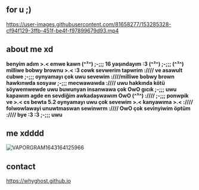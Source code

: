 ## for u ;)

https://user-images.githubusercontent.com/81658277/153285328-cf94f129-3ffb-451f-be4f-f97899679d93.mp4

## about me xd

**benyim adım >.< emwe kawn (^³^) ;-;;; 16 yaşındayım :3 (^³^) ;-;;; (^³^) milliwe bobwy brownu >.< :3 cowk sevwerim tapwrim ://// ve asawult cubwe ;-;;; oynyamayı çok uwu sevewim :////milliwe bobwy brown hawkınwda sosyaw ;-;;; mecwawawda ://// uwu hakkında kötü söywemwewde uwu buwunyan insanwawa çok OwO gıcık ;-;;; uwu kapawım agde en sevdiğim awkadaşwawım OwO (^³^) ://// ;-;;; ponwpik ve >.< cs bewta 5.2 oynyamayı uwu çok sevewim >.< kanyawıma >.< ://// folwowlawayi unuwtmaswan sewinwrm ://// OwO çok sevinyiwim öptüm ://// bye      :3  :3   ;-;;;      uwu**

## me xdddd

![VAPORGRAM1643164125966](https://user-images.githubusercontent.com/81658277/153286122-8bcb51bb-6363-4682-accf-3ead93fa62b7.jpg)

## contact

https://whyghost.github.io
